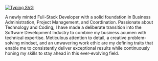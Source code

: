
        
[![Typing SVG](https://readme-typing-svg.demolab.com?font=Fira+Code&weight=600&size=35&pause=1000&color=2E77F7&center=true&vCenter=true&width=435&lines=Shatha+Morales)](https://git.io/typing-svg)

A newly minted Full-Stack Developer with a solid foundation in Business Administration, Project Management, and Coordination. Passionate about Technology and Coding, I have made a deliberate transition into the Software Development Industry to combine my business acumen with technical expertise. Meticulous attention to detail, a creative problem-solving mindset, and an unwavering work ethic are my defining traits that enable me to consistently deliver exceptional results while continuously honing my skills to stay ahead in this ever-evolving field.
